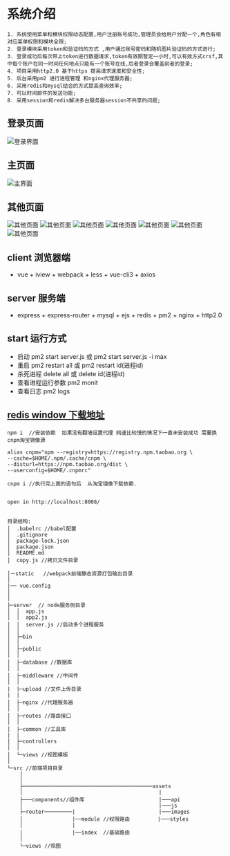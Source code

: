 # 系统介绍
    1. 系统使用菜单和模块权限动态配置,用户注册账号成功,管理员会给用户分配一个,角色有相对应菜单权限和模块全限;
    2. 登录模块采用token和验证码的方式 ,用户通过账号密码和随机图片验证码的方式进行;
    3. 登录成功后每次带上token进行数据请求,token有效期暂定一小时,可以有效方式crsf,其中每个账户在同一时间任何地点只能有一个账号在线,后者登录会覆盖前者的登录;
    4. 项目采用http2.0 基于https 提高请求速度和安全性;
    5. 后台采用pm2 进行进程管理 和nginx代理服务器;
    6. 采用redis和mysql结合的方式提高查询效率;
    7. 可以时间邮件的发送功能;
    8. 采用session和redis解决多台服务器session不共享的问题;

## 登录页面

![登录界面](https://raw.githubusercontent.com/xcqweb/xcentz/master/remade/login.PNG)

## 主页面

![主界面](https://raw.githubusercontent.com/xcqweb/xcentz/master/remade/home.PNG)

## 其他页面
![其他页面](https://raw.githubusercontent.com/xcqweb/xcentz/master/remade/03.PNG)
![其他页面](https://raw.githubusercontent.com/xcqweb/xcentz/master/remade/04.PNG)
![其他页面](https://raw.githubusercontent.com/xcqweb/xcentz/master/remade/05.PNG)
![其他页面](https://raw.githubusercontent.com/xcqweb/xcentz/master/remade/06.PNG)
![其他页面](https://raw.githubusercontent.com/xcqweb/xcentz/master/remade/07.PNG)
![其他页面](https://raw.githubusercontent.com/xcqweb/xcentz/master/remade/08.PNG)
![其他页面](https://raw.githubusercontent.com/xcqweb/xcentz/master/remade/09.PNG)

## client 浏览器端

- vue + iview + webpack + less + vue-cli3 + axios

## server 服务端

- express + express-router + mysql + ejs + redis + pm2 + nginx + http2.0

## start 运行方式

- 启动 pm2 start server.js 或 pm2 start server.js -i max 
- 重启 pm2 restart all 或 pm2 restart id(进程id) 
- 杀死进程 delete all 或 delete id(进程id)
- 查看进程运行参数 pm2 monit
- 查看日志 pm2 logs


## [redis window 下载地址](https://links.jianshu.com/go?to=https%3A%2F%2Fgithub.com%2FMSOpenTech%2Fredis%2Freleases%2Fdownload%2Fwin-3.2.100%2FRedis-x64-3.2.100.msi)

```
npm i  //安装依赖  如果没有翻墙设置代理 网速比较慢的情况下一直未安装成功 需要换cnpm淘宝镜像源

alias cnpm="npm --registry=https://registry.npm.taobao.org \
--cache=$HOME/.npm/.cache/cnpm \
--disturl=https://npm.taobao.org/dist \
--userconfig=$HOME/.cnpmrc"

cnpm i //执行完上面的语句后  从淘宝镜像下载依赖.


open in http://localhost:8008/


目录结构:
│  .babelrc //babel配置
│  .gitignore
│  package-lock.json
│  package.json
│  README.md
│  copy.js //拷贝文件目录

│－static   //webpack前端静态资源打包输出目录
│
|── vue.config
│      
│
├─server  // node服务侧目录
│  │  app.js
│  │  app2.js
│  │  server.js //启动多个进程服务
│  │
│  ├─bin
│  │
│  ├─public 
│  │
│  ├─database //数据库
│  │
│  ├─middleware //中间件
│  │
|  ├─upload //文件上传目录
|  |
│  ├─nginx //代理服务器
│  │
│  ├─routes //路由接口
│  │
│  ├─common //工具库
|  |
|  ├─controllers 
│  │
│  └─views //视图模板
│
└─src //前端项目目录
    │
    │
    ├──────────────────────────────────────────assets
    │                                            |
    ├───components//组件库                        |───api
    │                                            |───js
    ├─router─────────|                           |───images
    │                |──module //权限路由         |───styles  
    │                |                               
    |                |──index  //基础路由             
    │
    └─views //视图






